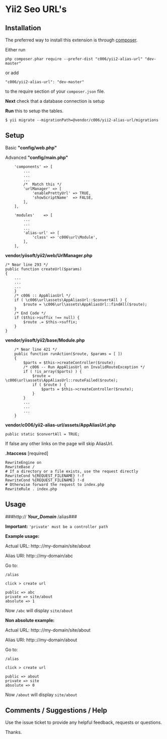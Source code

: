 Yii2  Seo URL's
===================


Installation
------------

The preferred way to install this extension is through [composer](http://getcomposer.org/download/).

Either run

```
php composer.phar require --prefer-dist "c006/yii2-alias-url" "dev-master"
```

or add

```
"c006/yii2-alias-url": "dev-master"
```

to the require section of your `composer.json` file.



**Next** check that a database connection is setup

**Run** this to setup the tables.

```
$ yii migrate --migrationPath=@vendor/c006/yii2-alias-url/migrations
```

Setup
-----


Basic **"config/web.php"**

Advanced **"config/main.php"**

>
        'components' => [
            ...
            ...
            ...
            /*  Match this */
            'urlManager' => [
                'enablePrettyUrl' => TRUE,
                'showScriptName'  => FALSE,
            ],
        ],


>
        'modules'    => [
            ...
            ...
            ...
            'alias-url' => [
                'class' => 'c006\url\Module',
            ],
        ],


**vendor/yiisoft/yii2/web/UrlManager.php**

>
    /* Near line 293 */
    public function createUrl($params)
    {
        ...
        ...
        ...
        }
        /* c006 :: AppAliasUrl */
        if ( \c006\url\assets\AppAliasUrl::$convertAll ) {
            $route = \c006\url\assets\AppAliasUrl::findAll($route);
        }
        /* End Code */
        if ($this->suffix !== null) {
            $route .= $this->suffix;
        }
    }

**vendor/yiisoft/yii2/base/Module.php**

>
        /* Near line 421 */
        public function runAction($route, $params = [ ])
        {
            $parts = $this->createController($route);
            /* c006 -- Run AppAliasUrl on InvalidRouteException */
            if ( !is_array($parts) ) {
                $route = \c006\url\assets\AppAliasUrl::routeFailed($route);
                if ( $route ) {
                    $parts = $this->createController($route);
                }
            }
            ...
            ...
            ...
        }


**vendor/c006/yii2-alias-url/assets/AppAliasUrl.php**

``public static $convertAll = TRUE;``

If false any other links on the page will skip AliasUrl.



**.htaccess** [required]

>
    RewriteEngine on
    RewriteBase /
    # If a directory or a file exists, use the request directly
    RewriteCond %{REQUEST_FILENAME} !-f
    RewriteCond %{REQUEST_FILENAME} !-d
    # Otherwise forward the request to index.php
    RewriteRule . index.php

Usage
-----

###http:// ___Your_Domain___ /alias###

**Important:** ``'private' must be a controller path``

**Example usage:**

Actual URL: http:://my-domain/site/about

Alias URI: http:://my-domain/abc


Go to:

`/alias`

`click > create url`

>
    public => abc
    private => site/about
    absolute => 1

Now `/abc` will display `site/about`


**Non absolute example:**

Actual URL: http:://my-domain/site/about

Alias URI: http:://my-domain/about

Go to:

`/alias`

`click > create url`

>
    public => about
    private => site
    absolute => 0

Now `/about` will display `site/about`




Comments / Suggestions / Help
--------------------

Use the issue ticket to provide any helpful feedback, requests or questions.

Thanks.


































